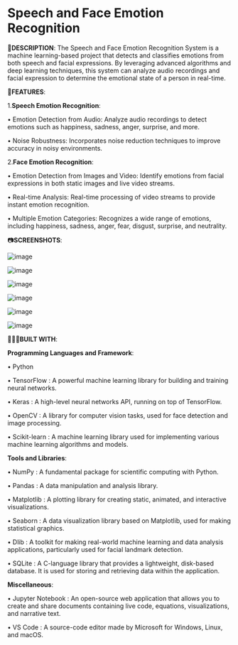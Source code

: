 # Speech and Face Emotion Recognition

📜**DESCRIPTION**:
The Speech and Face Emotion Recognition System is a machine learning-based project that detects and classifies emotions from both speech and facial expressions. By leveraging advanced algorithms and deep learning techniques, this system can analyze audio recordings and facial expression to determine the emotional state of a person in real-time.



📌**FEATURES**:


1.**Speech Emotion Recognition**:

• Emotion Detection from Audio: Analyze audio recordings to detect emotions such as happiness, sadness, anger, surprise, and more.

• Noise Robustness: Incorporates noise reduction techniques to improve accuracy in noisy environments.


2.**Face Emotion Recognition**:

• Emotion Detection from Images and Video: Identify emotions from facial expressions in both static images and live video streams.

• Real-time Analysis: Real-time processing of video streams to provide instant emotion recognition.

• Multiple Emotion Categories: Recognizes a wide range of emotions, including happiness, sadness, anger, fear, disgust, surprise, and neutrality.



📷**SCREENSHOTS**:

![image](https://github.com/SakshiSalaskar/Speech-and-Face-Emotion-Recognition/assets/135793633/9e1ebad2-28bd-4bed-9105-34ee92e9bbbc)


![image](https://github.com/SakshiSalaskar/Speech-and-Face-Emotion-Recognition/assets/135793633/bf9265dc-79fb-4e74-b9bb-f248a9ad8862)


![image](https://github.com/SakshiSalaskar/Speech-and-Face-Emotion-Recognition/assets/135793633/0d50b774-bb46-4dee-ade7-4206d08d8836)


![image](https://github.com/SakshiSalaskar/Speech-and-Face-Emotion-Recognition/assets/135793633/07063ae1-4dc8-431f-981e-9a8cb7301271)


![image](https://github.com/SakshiSalaskar/Speech-and-Face-Emotion-Recognition/assets/135793633/f56b2eab-f8ee-43cb-8a71-718c399fee65)


![image](https://github.com/SakshiSalaskar/Speech-and-Face-Emotion-Recognition/assets/135793633/30fd8e13-2c44-49cc-82a5-77d445e02be3)


👩🏾‍💻**BUILT WITH**:

**Programming Languages and Framework**:

• Python

• TensorFlow : A powerful machine learning library for building and training neural networks.

• Keras : A high-level neural networks API, running on top of TensorFlow.

• OpenCV : A library for computer vision tasks, used for face detection and image processing.

• Scikit-learn : A machine learning library used for implementing various machine learning algorithms and models.


**Tools and Libraries**:

• NumPy : A fundamental package for scientific computing with Python.

• Pandas : A data manipulation and analysis library.

• Matplotlib : A plotting library for creating static, animated, and interactive visualizations.

• Seaborn : A data visualization library based on Matplotlib, used for making statistical graphics.

• Dlib : A toolkit for making real-world machine learning and data analysis applications, particularly used for facial landmark detection.

• SQLite : A C-language library that provides a lightweight, disk-based database. It is used for storing and retrieving data within the application.


**Miscellaneous**:

• Jupyter Notebook : An open-source web application that allows you to create and share documents containing live code, equations, visualizations, and narrative text.

• VS Code : A source-code editor made by Microsoft for Windows, Linux, and macOS.













